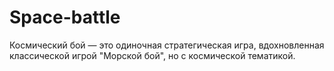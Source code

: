 # Space-battle
Космический бой — это одиночная стратегическая игра, вдохновленная классической игрой "Морской бой", но с космической тематикой.
